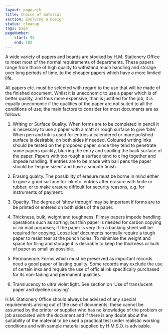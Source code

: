 ```yaml
---
layout: page.njk
title: Choice of material
section: Evolving a Design
status: cleanup
tags: page
pageNumber:
    start: 98
    end: 102
---
```


A wide variety of papers and boards are stocked by H.M. Stationery Office to meet most of the normal requirements of departments. These papers range from those of high quality to withstand much handling and storage over long periods of time, to the cheaper papers which have a more limited life.

All papers etc. must be selected with regard to the use that will be made of the finished document. Whilst it is uneconomic to use a paper which is of better quality, and thus more expensive, than is justified for the job, it is equally uneconomic if the qualities of the paper are not suited to all the conditions of use; the main factors to consider for most documents are as follows:

1. <span class="small-caps">Writing or Surface Quality.</span> When forms are to be completed in pencil it is necessary to use a paper with a matt or rough surface to give ‘bite’. When pen and ink is used for entries a calendered or more polished surface is desirable, on both sides if needed. Coloured writing inks should be tested on the proposed paper, since they tend to penetrate some papers quickly, blurring the entry and spoiling the back surface of the paper. Papers with too rough a surface tend to cling together and impede handling. If entries are to be made with ball pens the paper should be ‘engine sized’ and have a smooth finish.

2. <span class="small-caps">Erasing quality.</span> The possibility of erasure must be borne in mind either to give a good surface for ink etc. entries after erasure with knife or rubber, or to make erasure difficult for security reasons, e.g. for instruments of payment.

3. <span class="small-caps">Opacity.</span> The degree of ‘show through’ may be important if forms are to be printed or entered on both sides of the paper.

4. <span class="small-caps">Thickness, bulk, weight and toughness.</span> Flimsy papers impede handling operations such as sorting; but thin paper is needed for carbon copying or air mail purposes; if the paper is very thin a backing sheet will be required for copying.
Loose leaf documents normally require a tough paper to resist tear at the punch holes.
To minimise the weight and space for filing and storage it is desirable to keep the thickness or bulk of paper as small as possible.

5. <span class="small-caps">Permanence.</span> Forms which must be preserved as important records need a good paper of lasting quality. Some records may exclude the use of certain inks and require the use of official ink specifically purchased for its non-fading and permanent qualities.

6. <span class="small-caps">Translucency to ultra violet light.</span> See section on ‘Use of translucent paper and dyeline copying’.

H.M. Stationery Office should always be advised of any special requirements arising out of the use of documents; these cannot be assumed by the printer or supplier who has no knowledge of the problem or job associated with the document and if there is any doubt about the suitability of the material to be used a practical test under realistic working conditions and with sample material supplied by H.M.S.O. is advisable.
